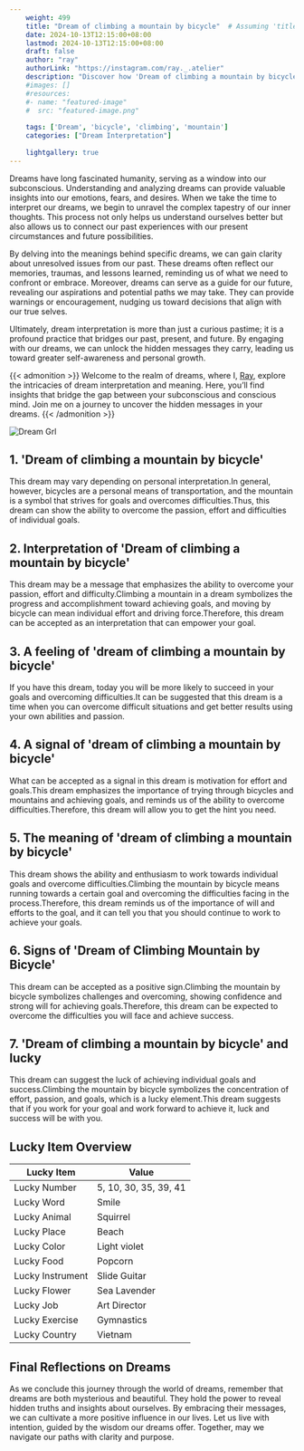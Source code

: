 ```yaml
---
    weight: 499
    title: "Dream of climbing a mountain by bicycle"  # Assuming 'title' column exists
    date: 2024-10-13T12:15:00+08:00
    lastmod: 2024-10-13T12:15:00+08:00
    draft: false
    author: "ray"
    authorLink: "https://instagram.com/ray._.atelier"
    description: "Discover how 'Dream of climbing a mountain by bicycle' can interpret your future and uncover its significant meanings in your life."
    #images: []
    #resources:
    #- name: "featured-image"
    #  src: "featured-image.png"
    
    tags: ['Dream', 'bicycle', 'climbing', 'mountain']
    categories: ["Dream Interpretation"]
    
    lightgallery: true
---
```

    
Dreams have long fascinated humanity, serving as a window into our subconscious. Understanding and analyzing dreams can provide valuable insights into our emotions, fears, and desires. When we take the time to interpret our dreams, we begin to unravel the complex tapestry of our inner thoughts. This process not only helps us understand ourselves better but also allows us to connect our past experiences with our present circumstances and future possibilities.

By delving into the meanings behind specific dreams, we can gain clarity about unresolved issues from our past. These dreams often reflect our memories, traumas, and lessons learned, reminding us of what we need to confront or embrace. Moreover, dreams can serve as a guide for our future, revealing our aspirations and potential paths we may take. They can provide warnings or encouragement, nudging us toward decisions that align with our true selves.

Ultimately, dream interpretation is more than just a curious pastime; it is a profound practice that bridges our past, present, and future. By engaging with our dreams, we can unlock the hidden messages they carry, leading us toward greater self-awareness and personal growth.

{{< admonition >}}
Welcome to the realm of dreams, where I, [Ray](https://instagram.com/ray._.atelier), explore the intricacies of dream interpretation and meaning. Here, you’ll find insights that bridge the gap between your subconscious and conscious mind. Join me on a journey to uncover the hidden messages in your dreams.
{{< /admonition >}}

![Dream Grl](https://cdn.pixabay.com/photo/2017/11/02/03/35/gothic-2910057_1280.jpg "Dream Grl")

## 1. 'Dream of climbing a mountain by bicycle'
This dream may vary depending on personal interpretation.In general, however, bicycles are a personal means of transportation, and the mountain is a symbol that strives for goals and overcomes difficulties.Thus, this dream can show the ability to overcome the passion, effort and difficulties of individual goals.

## 2. Interpretation of 'Dream of climbing a mountain by bicycle'
This dream may be a message that emphasizes the ability to overcome your passion, effort and difficulty.Climbing a mountain in a dream symbolizes the progress and accomplishment toward achieving goals, and moving by bicycle can mean individual effort and driving force.Therefore, this dream can be accepted as an interpretation that can empower your goal.

## 3. A feeling of 'dream of climbing a mountain by bicycle'
If you have this dream, today you will be more likely to succeed in your goals and overcoming difficulties.It can be suggested that this dream is a time when you can overcome difficult situations and get better results using your own abilities and passion.

## 4. A signal of 'dream of climbing a mountain by bicycle'
What can be accepted as a signal in this dream is motivation for effort and goals.This dream emphasizes the importance of trying through bicycles and mountains and achieving goals, and reminds us of the ability to overcome difficulties.Therefore, this dream will allow you to get the hint you need.

## 5. The meaning of 'dream of climbing a mountain by bicycle'
This dream shows the ability and enthusiasm to work towards individual goals and overcome difficulties.Climbing the mountain by bicycle means running towards a certain goal and overcoming the difficulties facing in the process.Therefore, this dream reminds us of the importance of will and efforts to the goal, and it can tell you that you should continue to work to achieve your goals.

## 6. Signs of 'Dream of Climbing Mountain by Bicycle'
This dream can be accepted as a positive sign.Climbing the mountain by bicycle symbolizes challenges and overcoming, showing confidence and strong will for achieving goals.Therefore, this dream can be expected to overcome the difficulties you will face and achieve success.

## 7. 'Dream of climbing a mountain by bicycle' and lucky
This dream can suggest the luck of achieving individual goals and success.Climbing the mountain by bicycle symbolizes the concentration of effort, passion, and goals, which is a lucky element.This dream suggests that if you work for your goal and work forward to achieve it, luck and success will be with you.

## Lucky Item Overview
| Lucky Item          | Value              |
|---------------|--------------------|
| Lucky Number        | 5, 10, 30, 35, 39, 41  |
| Lucky Word          | Smile |
| Lucky Animal        | Squirrel |
| Lucky Place         | Beach     |
| Lucky Color         | Light violet     |
| Lucky Food          | Popcorn      |
| Lucky Instrument    | Slide Guitar |
| Lucky Flower        | Sea Lavender    |
| Lucky Job           | Art Director       |
| Lucky Exercise      | Gymnastics  |
| Lucky Country       | Vietnam    |


##  Final Reflections on Dreams

As we conclude this journey through the world of dreams, remember that dreams are both mysterious and beautiful. They hold the power to reveal hidden truths and insights about ourselves. By embracing their messages, we can cultivate a more positive influence in our lives. Let us live with intention, guided by the wisdom our dreams offer. Together, may we navigate our paths with clarity and purpose.
